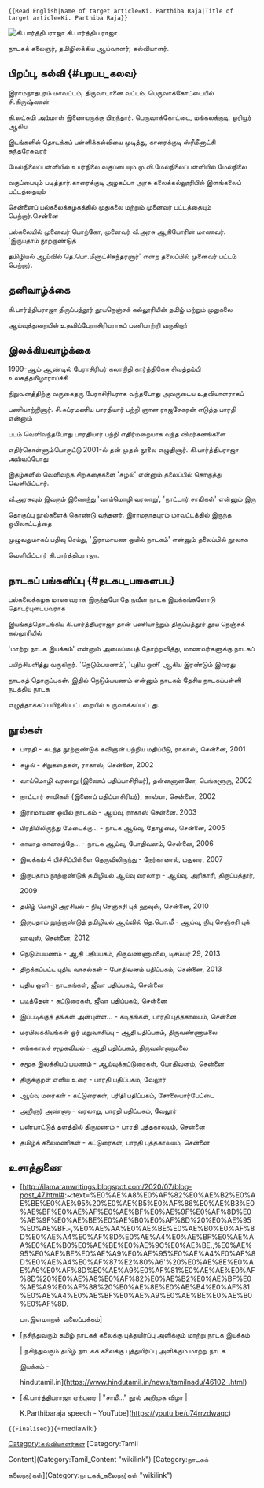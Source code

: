 ```{=mediawiki}
{{Read English|Name of target article=Ki. Parthiba Raja|Title of target article=Ki. Parthiba Raja}}
```
![கி.பார்த்திபராஜா](கி.பார்த்திபராஜா.png "கி.பார்த்திபராஜா") கி.பார்த்திப ராஜா
நாடகக் கலைஞர், தமிழிலக்கிய ஆய்வாளர், கல்வியாளர்.

## பிறப்பு, கல்வி {#பறபப_கலவ}

இராமநாதபுரம் மாவட்டம், திருவாடானை வட்டம், பெருவாக்கோட்டையில் சி.கிருஷ்ணன் --
கி.லட்சுமி அம்மாள் இணையருக்கு பிறந்தார். பெருவாக்கோட்டை, மங்கலக்குடி, ஓரியூர் ஆகிய
இடங்களில் தொடக்கப் பள்ளிக்கல்வியை முடித்து, காரைக்குடி ஸ்ரீமீனாட்சி சுந்தரேசுவரர்
மேல்நிலைப்பள்ளியில் உயர்நிலை வகுப்பையும் மு.வி.மேல்நிலைப்பள்ளியில் மேல்நிலை
வகுப்பையும் படித்தார்.காரைக்குடி அழகப்பா அரசு கலைக்கல்லூரியில் இளங்கலைப் பட்டத்தையும்
சென்னைப் பல்கலைக்கழகத்தில் முதுகலை மற்றும் முனைவர் பட்டத்தையும் பெற்றார்.சென்னை
பல்கலையில் முனைவர் பொற்கோ, முனைவர் வீ.அரசு ஆகியோரின் மாணவர். \'இருபதாம் நூற்றாண்டுத்
தமிழியல் ஆய்வில் தெ.பொ.மீனாட்சிசுந்தரனார்' என்ற தலைப்பில் முனைவர் பட்டம் பெற்றார்.

## தனிவாழ்க்கை

கி.பார்த்திபராஜா திருப்பத்தூர் தூயநெஞ்சக் கல்லூரியின் தமிழ் மற்றும் முதுகலை
ஆய்வுத்துறையில் உதவிப்பேராசிரியராகப் பணியாற்றி வருகிறார்

## இலக்கியவாழ்க்கை

1999-ஆம் ஆண்டில் பேராசிரியர் கலாநிதி கார்த்திகேசு சிவத்தம்பி உலகத்தமிழாராய்ச்சி
நிறுவனத்திற்கு வருகைதரு பேராசிரியராக வந்தபோது அவருடைய உதவியாளராகப்
பணியாற்றினார். சி.சுப்ரமணிய பாரதியார் பற்றி ஞான ராஜசேகரன் எடுத்த பாரதி என்னும்
படம் வெளிவந்தபோது பாரதியார் பற்றி எதிர்மறையாக வந்த விமர்சனங்களை
எதிர்கொள்ளும்பொருட்டு 2001-ல் தன் முதல் நூலை எழுதினார். கி.பார்த்திபராஜா அவ்வப்போது
இதழ்களில் வெளிவந்த சிறுகதைகளை \'சுழல்' என்னும் தலைப்பில் தொகுத்து வெளியிட்டார்.
வீ.அரசுவும் இவரும் இணைந்து \'வாய்மொழி வரலாறு', \'நாட்டார் சாமிகள்' என்னும் இரு
தொகுப்பு நூல்களைக் கொண்டு வந்தனர். இராமநாதபுரம் மாவட்டத்தில் இருந்த ஒயிலாட்டத்தை
முழுவதுமாகப் பதிவு செய்து, \'இராமாயண ஒயில் நாடகம்' என்னும் தலைப்பில் நூலாக
வெளியிட்டார் கி.பார்த்திபராஜா.

## நாடகப் பங்களிப்பு {#நடகப_பஙகளபப}

பல்கலைக்கழக மாணவராக இருந்தபோதே நவீன நாடக இயக்கங்களோடு தொடர்புடையவராக
இயங்கத்தொடங்கிய கி.பார்த்திபராஜா தான் பணியாற்றும் திருப்பத்தூர் தூய நெஞ்சக் கல்லூரியில்
\'மாற்று நாடக இயக்கம்' என்னும் அமைப்பைத் தோற்றுவித்து, மாணவர்களுக்கு நாடகப்
பயிற்சியளித்து வருகிறார். \'நெடும்பயணம்', \'புதிய ஒளி' ஆகிய இரண்டும் இவரது
நாடகத் தொகுப்புகள். இதில் நெடும்பயணம் என்னும் நாடகம் தேசிய நாடகப்பள்ளி நடத்திய நாடக
எழுத்தாக்கப் பயிற்சிப்பட்டறையில் உருவாக்கப்பட்டது.

## நூல்கள்

-   பாரதி - கடந்த நூற்றாண்டுக் கவிஞன் பற்றிய மதிப்பீடு, ராகாஸ், சென்னை, 2001
-   சுழல் - சிறுகதைகள், ராகாஸ், சென்னை, 2002
-   வாய்மொழி வரலாறு (இணைப் பதிப்பாசிரியர்), தன்னனானனே, பெங்களூரு, 2002
-   நாட்டார் சாமிகள் (இணைப் பதிப்பாசிரியர்), காவ்யா, சென்னை, 2002
-   இராமாயண ஒயில் நாடகம் - ஆய்வு, ராகாஸ் சென்னை. 2003
-   பிரதியிலிருந்து மேடைக்கு... - நாடக ஆய்வு, தோழமை, சென்னை, 2005
-   காயாத கானகத்தே... - நாடக ஆய்வு, போதிவனம், சென்னை, 2006
-   இலக்கம் 4 பிச்சிப்பிள்ளை தெருவிலிருந்து - நேர்காணல், மதுரை, 2007
-   இருபதாம் நூற்றாண்டுத் தமிழியல் ஆய்வு வரலாறு - ஆய்வு, அரிதாரி, திருப்பத்தூர்,
    2009
-   தமிழ் மொழி அரசியல் - நியு செஞ்சுரி புக் ஹவுஸ், சென்னை, 2010
-   இருபதாம் நூற்றாண்டுத் தமிழியல் ஆய்வில் தெ.பொ.மீ - ஆய்வு, நியு செஞ்சுரி புக்
    ஹவுஸ், சென்னை, 2012
-   நெடும்பயணம் - ஆதி பதிப்பகம், திருவண்ணாமலை, டிசம்பர் 29, 2013
-   திறக்கப்பட்ட புதிய வாசல்கள் - போதிவனம் பதிப்பகம், சென்னை, 2013
-   புதிய ஒளி - நாடகங்கள், ஜீவா பதிப்பகம், சென்னை
-   படித்தேன் - கட்டுரைகள், ஜீவா பதிப்பகம், சென்னை
-   இப்படிக்குத் தங்கள் அன்புள்ள... - கடிதங்கள், பாரதி புத்தகாலயம், சென்னை
-   மரபிலக்கியங்கள் ஓர் மறுவாசிப்பு - ஆதி பதிப்பகம், திருவண்ணாமலை
-   சங்ககாலச் சமூகவியல் - ஆதி பதிப்பகம், திருவண்ணாமலை
-   சமூக இலக்கியப் பயணம் - ஆய்வுக்கட்டுரைகள், போதிவனம், சென்னை
-   திருக்குறள் எளிய உரை - பாரதி பதிப்பகம், வேலூர்
-   ஆய்வு மலர்கள் - கட்டுரைகள், பரிதி பதிப்பகம், சோலையார்பேட்டை
-   அறிஞர் அண்ணா - வரலாறு, பாரதி பதிப்பகம், வேலூர்
-   பண்பாட்டுத் தளத்தில் திருமணம் - பாரதி புத்தகாலயம், சென்னை
-   தமிழ்க் கலைமணிகள் - கட்டுரைகள், பாரதி புத்தகாலயம், சென்னை

## உசாத்துணை

-   \[<http://ilamaranwritings.blogspot.com/2020/07/blog-post_47.html#>:\~:text=%E0%AE%A8%E0%AF%82%E0%AE%B2%E0%AE%BE%E0%AE%95%20%E0%AE%B5%E0%AF%86%E0%AE%B3%E0%AE%BF%E0%AE%AF%E0%AE%BF%E0%AE%9F%E0%AF%8D%E0%AE%9F%E0%AE%BE%E0%AE%B0%E0%AF%8D%20%E0%AE%95%E0%AE%BF.-,%E0%AE%AA%E0%AE%BE%E0%AE%B0%E0%AF%8D%E0%AE%A4%E0%AF%8D%E0%AE%A4%E0%AE%BF%E0%AE%AA%E0%AE%B0%E0%AE%BE%E0%AE%9C%E0%AE%BE.,%E0%AE%95%E0%AE%BE%E0%AE%A9%E0%AE%95%E0%AE%A4%E0%AF%8D%E0%AE%A4%E0%AF%87%E2%80%A6\'%20%E0%AE%8E%E0%AE%A9%E0%AF%8D%E0%AE%A9%E0%AF%81%E0%AE%AE%E0%AF%8D%20%E0%AE%A8%E0%AF%82%E0%AE%B2%E0%AE%BF%E0%AE%A9%E0%AF%88%20%E0%AE%8E%E0%AE%B4%E0%AF%81%E0%AE%A4%E0%AE%BF%E0%AE%A9%E0%AE%BE%E0%AE%B0%E0%AF%8D.
    பா.இளமாறன் வலைப்பக்கம்\]
-   [நசிந்துவரும் தமிழ் நாடகக் கலைக்கு புத்துயிர்ப்பு அளிக்கும் மாற்று நாடக இயக்கம்﻿
    \| நசிந்துவரும் தமிழ் நாடகக் கலைக்கு புத்துயிர்ப்பு அளிக்கும் மாற்று நாடக
    இயக்கம்﻿ -
    hindutamil.in](https://www.hindutamil.in/news/tamilnadu/46102-.html)
-   [கி.பார்த்திபராஜா ஏற்புரை \| \"சாமீ\...\" நூல் அறிமுக விழா \|
    K.Parthibaraja speech - YouTube](https://youtu.be/u74rrzdwaqc)

[]( "wikilink") `{{Finalised}}`{=mediawiki}

[Category:கல்வியாளர்கள்](Category:கல்வியாளர்கள் "wikilink") [Category:Tamil
Content](Category:Tamil_Content "wikilink") [Category:நாடகக்
கலைஞர்கள்](Category:நாடகக்_கலைஞர்கள் "wikilink")
